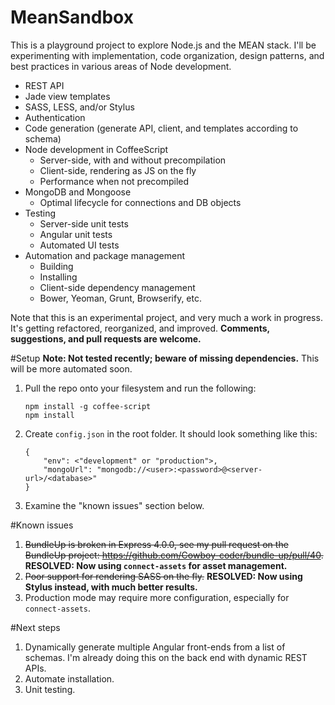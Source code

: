 # MeanSandbox
This is a playground project to explore Node.js and the MEAN stack. I'll be experimenting with implementation,
code organization, design patterns, and best practices in various areas of Node development.
- REST API
- Jade view templates
- SASS, LESS, and/or Stylus
- Authentication
- Code generation (generate API, client, and templates according to schema)
- Node development in CoffeeScript 
  - Server-side, with and without precompilation
  - Client-side, rendering as JS on the fly
  - Performance when not precompiled
- MongoDB and Mongoose
  - Optimal lifecycle for connections and DB objects
- Testing
  - Server-side unit tests
  - Angular unit tests
  - Automated UI tests
- Automation and package management
  - Building 
  - Installing 
  - Client-side dependency management
  - Bower, Yeoman, Grunt, Browserify, etc.

Note that this is an experimental project, and very much a work in progress. It's getting refactored, reorganized, and improved. **Comments, suggestions, and pull requests are welcome.**

#Setup
**Note: Not tested recently; beware of missing dependencies.** This will be more automated soon.

1. Pull the repo onto your filesystem and run the following:

    ```
    npm install -g coffee-script
    npm install
    ```
2. Create `config.json` in the root folder. It should look something like this:

    ```
    {
        "env": <"development" or "production">,
        "mongoUrl": "mongodb://<user>:<password>@<server-url>/<database>"
    }
    ```
3. Examine the "known issues" section below.

#Known issues
1. ~~BundleUp is broken in Express 4.0.0, see my pull request on the BundleUp project: https://github.com/Cowboy-coder/bundle-up/pull/40.~~ **RESOLVED: Now using `connect-assets` for asset management.**
2. ~~Poor support for rendering SASS on the fly.~~ **RESOLVED: Now using Stylus instead, with much better results.**
3. Production mode may require more configuration, especially for `connect-assets`.

#Next steps
1. Dynamically generate multiple Angular front-ends from a list of schemas. I'm already doing this on the back end with dynamic REST APIs.
2. Automate installation.
3. Unit testing.